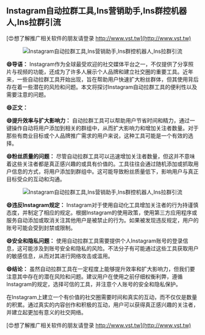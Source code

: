 ## **Instagram自动拉群工具,Ins营销助手,Ins群控机器人,Ins拉群引流**

[😍想了解推广相关软件的朋友请登录 http://www.vst.tw](http://www.vst.tw)

 <center><img src="https://vst.tw/MP4/tuiguang/png/1.png" alt="Instagram自动拉群工具,Ins营销助手,Ins群控机器人,Ins拉群引流"></center>

**😄导语：**
Instagram作为全球最受欢迎的社交媒体平台之一，不仅提供了分享照片与视频的功能，还成为了许多人展示个人品牌和建立社交圈的重要工具。近年来，一些自动拉群工具开始出现，旨在帮助用户快速扩大粉丝群体，但其使用背后存在着一些潜在的风险和问题。本文将探讨Instagram自动拉群工具的便利性以及需要注意的问题。

**😄正文：**

**😄提升效率与扩大影响力：**
自动拉群工具可以帮助用户节省时间和精力，通过一键操作自动将用户添加到相关的群组中，从而扩大影响力和增加关注者数量。对于那些有商业目标或个人品牌推广需求的用户来说，这种工具可能是一个有效的选择。

**😄粉丝质量的问题：**
尽管自动拉群工具可以迅速增加关注者数量，但这并不意味着这些关注者都是真正感兴趣的或具有价值的。工具往往会通过随机添加或抓取用户信息的方式，将用户添加到群组中。这可能导致粉丝质量低下，影响用户与真正目标受众的互动和沟通。

 <center><img src="https://vst.tw/MP4/tuiguang/png/8.png" alt="Instagram自动拉群工具,Ins营销助手,Ins群控机器人,Ins拉群引流"></center>

**😄违反Instagram规定：**
Instagram对于使用自动化工具增加关注者的行为持谨慎态度，并制定了相应的规定。根据Instagram的使用政策，使用第三方应用程序或服务自动添加或取消关注其他用户是被禁止的行为。如果被发现违反规定，用户的账号可能会受到封禁或限制。

**😄安全和隐私问题：**
使用自动拉群工具需要提供个人Instagram账号的登录信息，这可能涉及到账号安全和隐私的风险。不法分子有可能通过这些工具获取用户的敏感信息，从而对其进行网络攻击或滥用。

**😄结论：**
虽然自动拉群工具在一定程度上能够提升效率和扩大影响力，但我们要注意其中存在的潜在风险和问题。建议用户在使用之前仔细权衡利弊，遵循Instagram的规定，选择可信的工具，并注意个人账号的安全和隐私保护。

在Instagram上建立一个有价值的社交圈需要时间和真实的互动，而不仅仅是数量的积累。通过真实的内容创作和积极的互动，用户可以获得真正感兴趣的关注者，并建立起更加有意义的社交网络。

[😍想了解推广相关软件的朋友请登录 http://www.vst.tw](http://www.vst.tw)



